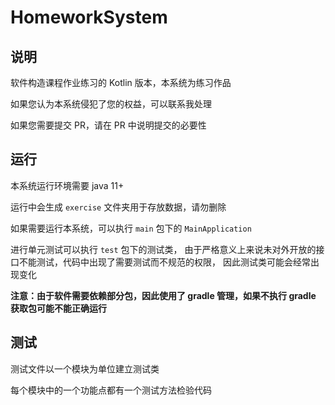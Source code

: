 # HomeworkSystem

## 说明

软件构造课程作业练习的 Kotlin 版本，本系统为练习作品

如果您认为本系统侵犯了您的权益，可以联系我处理

如果您需要提交 PR，请在 PR 中说明提交的必要性

## 运行

本系统运行环境需要 java 11+

运行中会生成 `exercise` 文件夹用于存放数据，请勿删除

如果需要运行本系统，可以执行 `main` 包下的 `MainApplication`

进行单元测试可以执行 `test` 包下的测试类，
由于严格意义上来说未对外开放的接口不能测试，代码中出现了需要测试而不规范的权限，
因此测试类可能会经常出现变化


**注意：由于软件需要依赖部分包，因此使用了 gradle 管理，如果不执行 gradle 获取包可能不能正确运行**


## 测试

测试文件以一个模块为单位建立测试类

每个模块中的一个功能点都有一个测试方法检验代码
